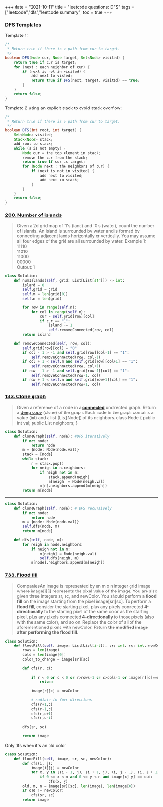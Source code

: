 +++
date = "2021-10-11"
title = "leetcode questions: DFS"
tags = ["leetcode","dfs","leetcode summary"]
toc = true
+++

### DFS Templates
Template 1:
```java
/*
 * Return true if there is a path from cur to target.
 */
boolean DFS(Node cur, Node target, Set<Node> visited) {
    return true if cur is target;
    for (next : each neighbor of cur) {
        if (next is not in visited) {
            add next to visted;
            return true if DFS(next, target, visited) == true;
        }
    }
    return false;
}
```

Template 2 using an explicit stack to avoid stack overflow:
```java
/*
 * Return true if there is a path from cur to target.
 */
boolean DFS(int root, int target) {
    Set<Node> visited;
    Stack<Node> stack;
    add root to stack;
    while (s is not empty) {
        Node cur = the top element in stack;
        remove the cur from the stack;
        return true if cur is target;
        for (Node next : the neighbors of cur) {
            if (next is not in visited) {
                add next to visited;
                add next to stack;
            }
        }
    }
    return false;
}
```

### [200. Number of islands](https://yanjiyu.com/leetcode/200-number-of-islands/)
> Given a 2d grid map of '1's (land) and '0's (water), count the number of islands. An island is surrounded by water and is formed by connecting adjacent lands horizontally or vertically. You may assume all four edges of the grid are all surrounded by water.
Example 1:  
11110  
11010  
11000  
00000  
Output: 1 
```py
class Solution:
    def numIslands(self, grid: List[List[str]]) -> int:
        island = 0
        self.grid = grid
        self.m = len(grid[0])
        self.n = len(grid)

        for row in range(self.n):
            for col in range(self.m):
                cur = self.grid[row][col]
                if cur == "1":
                    island += 1
                    self.removeConnected(row, col)
        return island
    
    def removeConnected(self, row, col):
        self.grid[row][col] = "0"
        if col - 1 > -1 and self.grid[row][col-1] == "1":
            self.removeConnected(row, col-1)
        if col + 1 < self.m and self.grid[row][col+1] == "1":
            self.removeConnected(row, col+1)
        if row - 1 > -1 and self.grid[row-1][col] == "1":
            self.removeConnected(row-1, col)
        if row + 1 < self.n and self.grid[row+1][col] == "1":
            self.removeConnected(row+1, col)
```
### [133. Clone graph](https://yanjiyu.com/leetcode/133/)
> Given a reference of a node in a **[connected](https://en.wikipedia.org/wiki/Connectivity_(graph_theory)#Connected_graph)** undirected graph.
Return a [deep copy](https://en.wikipedia.org/wiki/Object_copying#Deep_copy) (clone) of the graph.
Each node in the graph contains a value (int) and a list (List[Node]) of its neighbors.
class Node { public int val; public List<Node> neighbors; }
```py
class Solution:
    def cloneGraph(self, node): #DFS iteratively
        if not node:
            return node
        m = {node: Node(node.val)}
        stack = [node]
        while stack:
            n = stack.pop()
            for neigh in n.neighbors:
                if neigh not in m:
                    stack.append(neigh)
                    m[neigh] = Node(neigh.val)
                m[n].neighbors.append(m[neigh])
        return m[node]
```
---
```py
class Solution:
    def cloneGraph(self, node): # DFS recursively
        if not node:
            return node
        m = {node: Node(node.val)}
        self.dfs(node, m)
        return m[node]
    
    def dfs(self, node, m):
        for neigh in node.neighbors:
            if neigh not in m:
                m[neigh] = Node(neigh.val)
                self.dfs(neigh, m)
            m[node].neighbors.append(m[neigh])
```
### [733. Flood fill](https://yanjiyu.com/leetcode/733/)  
> CompaniesAn image is represented by an m x n integer grid image where image[i][j] represents the pixel value of the image.
You are also given three integers sr, sc, and newColor. You should perform a **flood fill** on the image starting from the pixel image[sr][sc].
To perform a **flood fill**, consider the starting pixel, plus any pixels connected **4-directionally** to the starting pixel of the same color as the starting pixel, plus any pixels connected **4-directionally** to those pixels (also with the same color), and so on. Replace the color of all of the aforementioned pixels with newColor.
Return __the modified image after performing the flood fill__.
```py
class Solution:
    def floodFill(self, image: List[List[int]], sr: int, sc: int, newColor: int) -> List[List[int]]:
        rows = len(image)
        cols = len(image[0])
        color_to_change = image[sr][sc]
        
        def dfs(r, c):
            
            if r < 0 or c < 0 or r>rows-1 or c>cols-1 or image[r][c]==newColor or image[r][c]!=color_to_change:
                return
            
            image[r][c] = newColor
            
            # radiate in four directions
            dfs(r+1,c)
            dfs(r-1,c)
            dfs(r,c+1)
            dfs(r,c-1)
        
        dfs(sr, sc)
        
        return image

```
Only dfs when it's an old color
```py 
class Solution:
    def floodFill(self, image, sr, sc, newColor):
        def dfs(i, j):
            image[i][j] = newColor
            for x, y in ((i - 1, j), (i + 1, j), (i, j - 1), (i, j + 1)):
                if 0 <= x < m and 0 <= y < n and image[x][y] == old:
                    dfs(x, y)
        old, m, n = image[sr][sc], len(image), len(image[0])
        if old != newColor: 
            dfs(sr, sc)
        return image
```
